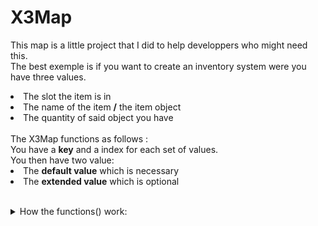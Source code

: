 # X3Map
This map is a little project that I did to help developpers who might need this.
<br>
The best exemple is if you want to create an inventory system were you have three values.
<br><li>
The slot the item is in
<br><li>
The name of the item **/** the item object
<br><li>
The quantity of said object you have
<br><br>
The X3Map functions as follows : 
<br>
You have a **key** and a index for each set of values.
<br>
You then have two value:
<br><li>
The **default value** which is necessary
<br><li>
The **extended value** which is optional
<br><br>
<details><summary>How the functions() work:</summary>
<details><summary>The set function</summary>
<p>
<br>
To set the values the program will ask you for the <b>key</b>, the <b>defaultValue</b> and the <b>extendedValue</b>
<br><br>
It will then add them to their respective ArrayLists.
</p>
</details>

<details><summary>The get function</summary>
<p>
<br>
To get the values the program asks you for the <b>key</b> or the <b>index</b>:
<li>
If you give it the <b>key</b> it will look in the key's ArrayList and search for its <b>index</b>.
<br><li>
If you give it the <b>index</b> it will go to the next step automaticly.
<br><br>
With the <b>index</b> it will go through the two ArrayLists of the <b>values</b> and find the <b>values</b> located in said <b>index</b>.
</p>
</details>
<details><summary>The rem function</summary>
<p>
<br>
To remove a <b>set</b> from the <b>map</b>.
<br><br>
It will use the ArrayList function .remove() on each ArrayLists.
</p>
</details>
<details><summary>The mov function</summary>
<p>
<br>
To move the <b>set</b> to another <b>index</b>.
<br><br>
It will add the <b>set</b> to another <b>index</b> and delete the <b>set</b> in the old one.
</p>
</details>
<details><summary>The ind function</summary>
<p>
<br>
To retrieve the <b>index</b> of a <b>set</b>.
<br><br>
It will use the ArrayList function .indexOf() to get the <b>index</b> of said <b>set</b>.
</p>
</details>
<details><summary>The cls function</summary>
<p>
<br>
To clear the <b>map</b>.
<br><br>
It sets all ArrayLists to null.
</p>
</details>


</details>
